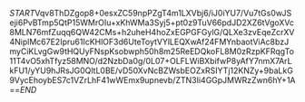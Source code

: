 $START$Vqv8ThDZgop8+0esxZC59npPZgT4m1LXVbj6/iJ0iYU7/Vu7tGs0wJSeji6PvBTmp5QtP15WMrOIu+xKhWMa3Syj5+pt0z9TuV66pdJD2XZ6tVgoXVc8MLN76mfZuqq6QW42CMs+h2uheH4hoZxEGPGFGylG/QLXe3zvEqeZcrXV4NiplMc67E2Ipru61IcKHlOF3d6UteToytVYlLEQXwAf24FMYnbaotViAc8bzJmyCiKLvgGw9tHQUyFNspKsobwph50h8m25ReEDQkoFL8M0zRzpKFRqgTo11T4vO5xhTfyz58MNO/d2NzbDa0g/0L07+OLFLWiBXbifwP8yAfY7nmX7ArLkFU1/yYU9hJRsJG0QltL0BE/vD50XvNcBZWsbEOZxRSIYTj12KNZy+9baLkG9VycEhoybES7c1VZrLhF41wWEmx9upnevb/ZTN3Ii4GGpJMWRzZwn6hY+1A==$END$
